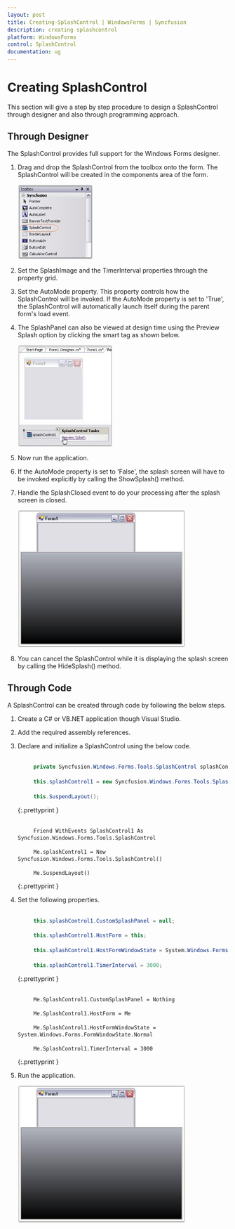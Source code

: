 ```yaml
---
layout: post
title: Creating-SplashControl | WindowsForms | Syncfusion
description: creating splashcontrol
platform: WindowsForms
control: SplashControl
documentation: ug
---
```


# Creating SplashControl

This section will give a step by step procedure to design a SplashControl through designer and also through programming approach.

## Through Designer

The SplashControl provides full support for the Windows Forms designer.

1. Drag and drop the SplashControl from the toolbox onto the form. The SplashControl will be created in the components area of the form.

   ![](Overview_images/Overview_img31.jpeg) 

2. Set the SplashImage and the TimerInterval properties through the property grid.
3. Set the AutoMode property. This property controls how the SplashControl will be invoked. If the AutoMode property is set to 'True', the SplashControl will automatically launch itself during the parent form's load event.
4. The SplashPanel can also be viewed at design time using the Preview Splash option by clicking the smart tag as shown below.

   ![](Overview_images/Overview_img32.jpeg) 


5. Now run the application.
6. If the AutoMode property is set to 'False', the splash screen will have to be invoked explicitly by calling the ShowSplash() method.
7. Handle the SplashClosed event to do your processing after the splash screen is closed.

   ![](Overview_images/Overview_img33.jpeg) 


8. You can cancel the SplashControl while it is displaying the splash screen by calling the HideSplash() method.



## Through Code

A SplashControl can be created through code by following the below steps.

1. Create a C# or VB.NET application though Visual Studio.
2. Add the required assembly references.
3. Declare and initialize a SplashControl using the below code.

   ~~~ cs
   
        private Syncfusion.Windows.Forms.Tools.SplashControl splashControl1;
		
		this.splashControl1 = new Syncfusion.Windows.Forms.Tools.SplashControl();
		
		this.SuspendLayout();

   ~~~
   {:.prettyprint }

   ~~~ vbnet
   
        Friend WithEvents SplashControl1 As Syncfusion.Windows.Forms.Tools.SplashControl
		
		Me.splashControl1 = New Syncfusion.Windows.Forms.Tools.SplashControl() 
		
		Me.SuspendLayout()

   ~~~
   {:.prettyprint }

4. Set the following properties.

   ~~~ cs
   
        this.splashControl1.CustomSplashPanel = null;
		
		this.splashControl1.HostForm = this;
		
		this.splashControl1.HostFormWindowState = System.Windows.Forms.FormWindowState.Normal;
		
		this.splashControl1.TimerInterval = 3000;

   ~~~
   {:.prettyprint }

   ~~~ vbnet

        Me.SplashControl1.CustomSplashPanel = Nothing

		Me.SplashControl1.HostForm = Me

		Me.SplashControl1.HostFormWindowState = System.Windows.Forms.FormWindowState.Normal

		Me.SplashControl1.TimerInterval = 3000

   ~~~
   {:.prettyprint }

5. Run the application.

   ![](Overview_images/Overview_img34.jpeg) 




